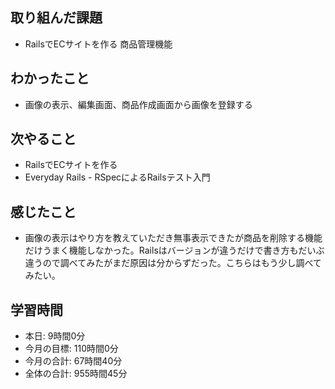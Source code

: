 ## 取り組んだ課題
- RailsでECサイトを作る 商品管理機能
## わかったこと
- 画像の表示、編集画面、商品作成画面から画像を登録する
## 次やること
- RailsでECサイトを作る
- Everyday Rails - RSpecによるRailsテスト入門
## 感じたこと
- 画像の表示はやり方を教えていただき無事表示できたが商品を削除する機能だけうまく機能しなかった。Railsはバージョンが違うだけで書き方もだいぶ違うので調べてみたがまだ原因は分からずだった。こちらはもう少し調べてみたい。
## 学習時間
- 本日: 9時間0分
- 今月の目標: 110時間0分
- 今月の合計: 67時間40分
- 全体の合計: 955時間45分
